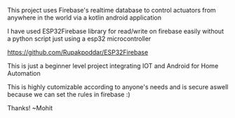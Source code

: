 This project uses Firebase's realtime database to control actuators from anywhere in the world via a kotlin android application 

I have used ESP32Firebase library for read/write on firebase easily without a python script just using a esp32 microcontroller 

https://github.com/Rupakpoddar/ESP32Firebase

This is just a beginner level project integrating IOT and Android for Home Automation

This is highly cutomizable according to anyone's needs and is secure aswell because we can set the rules in firebase :)

Thanks!
~Mohit 
